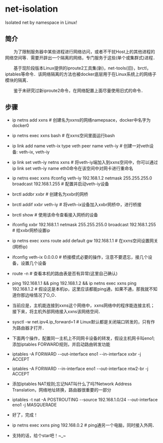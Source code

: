 # net-isolation

Isolated net by namespace in Linux!

## 简介

&emsp;&emsp;为了限制服务器中某些进程进行网络访问，或者不干扰Host上的其他进程的网络空间等．需要开辟出一个隔离的网络，专门服务于这些(单个或集群式)进程．

&emsp;&emsp;基于现阶段版本Linux提供的iproute2工具集(新)，net-tools(旧)，brctl，iptables等命令．该网络隔离的方法也被docker底层用于在Linux系统上的网络子模块的隔离．

&emsp;&emsp;鉴于未研究过新iproute2命令，在网络配置上面尽量使用旧式的命令．

## 步骤

- ip netns add xxns # 创建名为xxns的网络namepsace，docker中名字为docker0

- ip netns exec xxns bash # 在xxns空间里面运行bash

- ip link add name veth-ix type veth peer name veth-iy # 创建一对veth设备: veth-ix, veth-iy

- ip link set veth-iy netns xxns # 将veth-iy端加入到xxns空间中，你可以通过ip link set veth-iy name eth0命令在该空间中对网卡进行重命名

- ip netns exec xxns ifconfig veth-iy 192.168.1.2 netmask 255.255.255.0 broadcast 192.168.1.255 # 配置并启动veth-iy设备

- brctl addbr xxbr # 创建名为xxbr的网桥

- brctl addif xxbr veth-iy # 将veth-ix设备加入xxbr网桥中，进行桥接

- brctl show # 使用该命令查看接入网桥的设备

- ifconfig xxbr 192.168.1.1 netmask 255.255.255.0 broadcast 192.168.1.255 # 给xxbr网桥设置ip

- ip netns exec xxns route add default gw 192.168.1.1 # 在xxns空间设置网关(网桥ip)

- ifconfig veth-ix 0.0.0.0 # 桥接模式必要的操作，注意不要遗忘，接几个设备，设置几个设备

- route -n # 查看本机的路由表是否有异常(这里自己确认)

- ping 192.168.1.1 && ping 192.168.1.2 && ip netns exec xxns ping 192.168.1.2 # 假设这是本机ip，这里应该都能ping通，如果不通，那我就不知道你那边啥情况了O_O．

- 当前应是，主机能连接到xxns这个网络中，xxns网络中的程序能连接主机；接下来，将主机外部网络接入xxns该网络空间．

- sysctl -w net.ipv4.ip_forward=1 # Linux默认都是关闭端口转发的，只有作为路由器才打开．

- 下面两个操作，配置同一主机上不同网卡设备的转发，假设主机网卡叫eno1;添加iptables FORWARD规则，并启动路由转发功能

- iptables -A FORWARD --out-interface eno1 --in-interface xxbr -j ACCEPT

- iptables -A FORWARD --in-interface eno1 --out-interface ntw2-br -j ACCEPT

- 添加iptables NAT规则;忘记NAT叫什么了吗?Network Address Translation，网络地址转换，路由器很重要的一部分

- iptables -t nat -A POSTROUTING --source 192.168.1.0/24 --out-interface eno1 -j MASQUERADE

- 好了，完成！

- ip netns exec xxns ping 192.168.0.2 # ping通另一个电脑，同时接入外网．

- 支持的话，给个star吧！~_~
